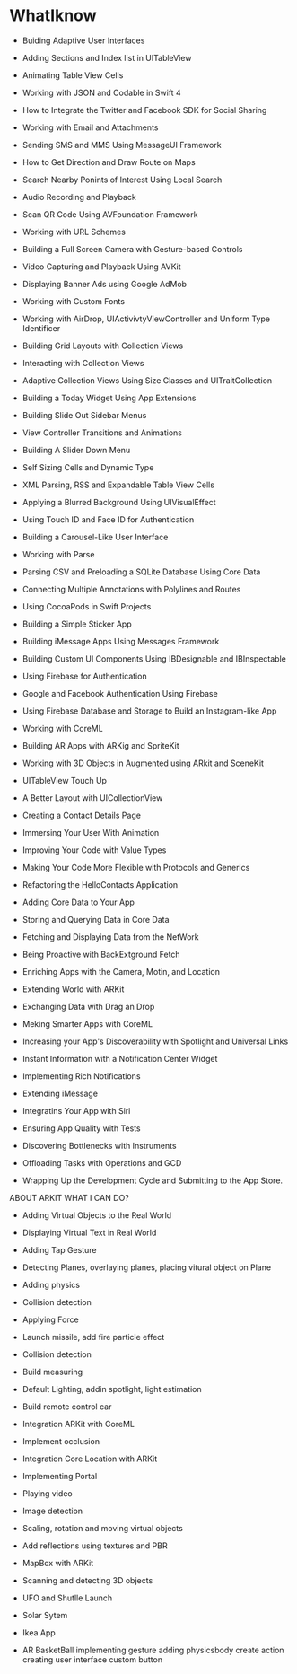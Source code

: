 # WhatIknow

- Buiding Adaptive User Interfaces
- Adding Sections and Index list in UITableView
- Animating Table View Cells
- Working with JSON and Codable in Swift 4
- How to Integrate the Twitter and Facebook SDK for Social Sharing
- Working with Email and Attachments
- Sending SMS and MMS Using MessageUI Framework
- How to Get Direction and Draw Route on Maps
- Search Nearby Ponints of Interest Using Local Search
- Audio Recording and Playback
- Scan QR Code Using AVFoundation Framework
- Working with URL Schemes
- Building a Full Screen Camera with Gesture-based Controls
- Video Capturing and Playback Using AVKit
- Displaying Banner Ads using Google AdMob
- Working with Custom Fonts
- Working with AirDrop, UIActivivtyViewController and Uniform Type Identificer
- Building Grid Layouts with Collection Views
- Interacting with Collection Views
- Adaptive Collection Views Using Size Classes and UITraitCollection
- Building a Today Widget Using App Extensions
- Building Slide Out Sidebar Menus
- View Controller Transitions and Animations
- Building A Slider Down Menu
- Self Sizing Cells and Dynamic Type
- XML Parsing, RSS and Expandable Table View Cells
- Applying a Blurred Background Using UIVisualEffect
- Using Touch ID and Face ID for Authentication
- Building a Carousel-Like User Interface
- Working with Parse
- Parsing CSV and Preloading a SQLite Database Using Core Data
- Connecting Multiple Annotations with Polylines and Routes
- Using CocoaPods in Swift Projects
- Building a Simple Sticker App
- Building iMessage Apps Using Messages Framework
- Building Custom UI Components Using IBDesignable and IBInspectable
- Using Firebase for Authentication
- Google and Facebook Authentication Using Firebase
- Using Firebase Database and Storage to Build an Instagram-like App
- Working with CoreML
- Building AR Apps with ARKig and SpriteKit
- Working with 3D Objects in Augmented using ARkit and SceneKit


- UITableView Touch Up
- A Better Layout with UICollectionView
- Creating a Contact Details Page
- Immersing Your User With Animation
- Improving Your Code with Value Types
- Making Your Code More Flexible with Protocols and Generics
- Refactoring the HelloContacts Application
- Adding Core Data to Your App
- Storing and Querying Data in Core Data
- Fetching and Displaying Data from the NetWork
- Being Proactive with BackExtground Fetch
- Enriching Apps with the Camera, Motin, and Location
- Extending World with ARKit
- Exchanging Data with Drag an Drop
- Meking Smarter Apps with CoreML
- Increasing your App's Discoverability with Spotlight and Universal Links
- Instant Information with a Notification Center Widget
- Implementing Rich Notifications
- Extending iMessage
- Integratins Your App with Siri
- Ensuring App Quality with Tests
- Discovering Bottlenecks with Instruments
- Offloading Tasks with Operations and GCD
- Wrapping Up the Development Cycle and Submitting to the App Store.

ABOUT ARKIT
WHAT I CAN DO?

- Adding Virtual Objects to the Real World
- Displaying Virtual Text in Real World
- Adding Tap Gesture
- Detecting Planes, overlaying planes, placing vitural object on Plane
- Adding physics 
- Collision detection
- Applying Force
- Launch missile, add fire particle effect
- Collision detection 
- Build measuring
- Default Lighting, addin spotlight, light estimation 
- Build remote control car
- Integration ARKit with CoreML
- Implement occlusion
- Integration Core Location with ARKit
- Implementing Portal
- Playing video
- Image detection
- Scaling, rotation and moving virtual objects
- Add reflections using textures and PBR
- MapBox with ARKit
- Scanning and detecting 3D objects

- UFO and Shutlle Launch
- Solar Sytem
- Ikea App
- AR BasketBall
implementing gesture
adding physicsbody
create action
creating user interface
custom button

























